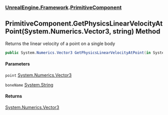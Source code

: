 ### [UnrealEngine.Framework](./UnrealEngine-Framework.md 'UnrealEngine.Framework').[PrimitiveComponent](./PrimitiveComponent.md 'UnrealEngine.Framework.PrimitiveComponent')
## PrimitiveComponent.GetPhysicsLinearVelocityAtPoint(System.Numerics.Vector3, string) Method
Returns the linear velocity of a point on a single body  
```csharp
public System.Numerics.Vector3 GetPhysicsLinearVelocityAtPoint(in System.Numerics.Vector3 point, string boneName=null);
```
#### Parameters
<a name='UnrealEngine-Framework-PrimitiveComponent-GetPhysicsLinearVelocityAtPoint(System-Numerics-Vector3_string)-point'></a>
`point` [System.Numerics.Vector3](https://docs.microsoft.com/en-us/dotnet/api/System.Numerics.Vector3 'System.Numerics.Vector3')  
  
<a name='UnrealEngine-Framework-PrimitiveComponent-GetPhysicsLinearVelocityAtPoint(System-Numerics-Vector3_string)-boneName'></a>
`boneName` [System.String](https://docs.microsoft.com/en-us/dotnet/api/System.String 'System.String')  
  
#### Returns
[System.Numerics.Vector3](https://docs.microsoft.com/en-us/dotnet/api/System.Numerics.Vector3 'System.Numerics.Vector3')  
